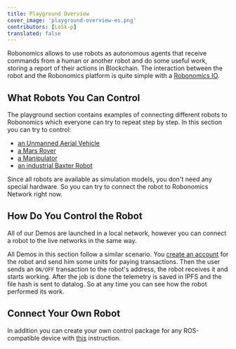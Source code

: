 ```yaml
---
title: Playground Overview
cover_image: 'playground-overview-es.png' 
contributors: [LoSk-p]
translated: false
---
```


Robonomics allows to use robots as autonomous agents that receive commands from a human or another robot and do some useful work, storing a report of their actions in Blockchain. The interaction between the robot and the Robonomics platform is quite simple with a [Robonomics IO](/docs/rio-overview).
## What Robots You Can Control
The playground section contains examples of connecting different robots to Robonomics which everyone can try to repeat step by step. In this section you can try to control:
* [an Unmanned Aerial Vehicle](/docs/iris-drone/)
* [a Mars Rover](/docs/connect-mars-curiosity-rover-under-robonomics-parachain-control/)
* [a Manipulator](/docs/kuka/)
* [an industrial Baxter Robot](/docs/baxter2/)

Since all robots are available as simulation models, you don't need any special hardware. So you can try to connect the robot to Robonomics Network right now.
## How Do You Control the Robot
All of our Demos are launched in a local network, however you can connect a robot to the live networks in the same way.

All Demos in this section follow a similar scenario. You [create an account](/docs/create-account-in-dapp/) for the robot and send him some units for paying transactions. Then the user sends an `ON/OFF` transaction to the robot's address, the robot receives it and starts working. After the job is done the telemetry is saved in IPFS and the file hash is sent to datalog. So at any time you can see how the robot performed its work.
## Connect Your Own Robot
In addition you can create your own control package for any ROS-compatible device with [this](/docs/connect-any-ros-compatible-robot-under-robonomics-parachain-control-1/) instruction.

